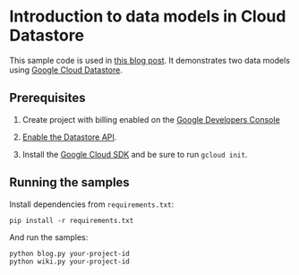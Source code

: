 # Introduction to data models in Cloud Datastore

This sample code is used in [this blog post](http://googlecloudplatform.blogspot.com/2015/08/Introduction-to-data-models-in-Cloud-Datastore.html). It demonstrates two data models
using [Google Cloud Datastore](https://cloud.google.com/datastore).

## Prerequisites

1. Create project with billing enabled on the [Google Developers Console](https://console.developers.google.com)

2. [Enable the Datastore API](https://console.developers.google.com/project/_/apiui/apiview/datastore/overview).

3. Install the [Google Cloud SDK](https://cloud.google.com/sdk) and be sure to run ``gcloud init``.


## Running the samples

Install dependencies from `requirements.txt`:

    pip install -r requirements.txt

And run the samples:

    python blog.py your-project-id
    python wiki.py your-project-id
